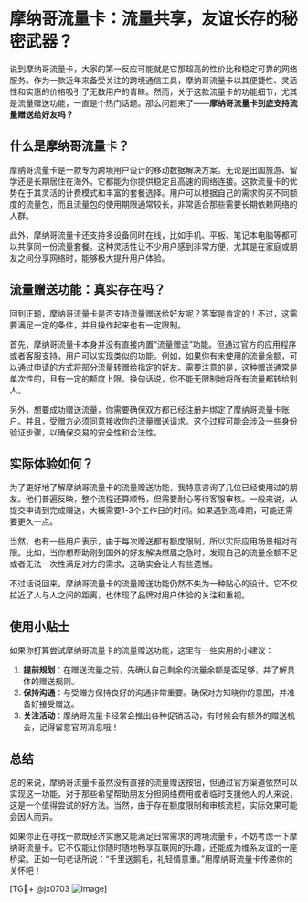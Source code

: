 # 摩纳哥流量卡：流量共享，友谊长存的秘密武器？

说到摩纳哥流量卡，大家的第一反应可能就是它那超高的性价比和稳定可靠的网络服务。作为一款近年来备受关注的跨境通信工具，摩纳哥流量卡以其便捷性、灵活性和实惠的价格吸引了无数用户的青睐。然而，关于这款流量卡的功能细节，尤其是流量赠送功能，一直是个热门话题。那么问题来了——**摩纳哥流量卡到底支持流量赠送给好友吗？**

## 什么是摩纳哥流量卡？

摩纳哥流量卡是一款专为跨境用户设计的移动数据解决方案。无论是出国旅游、留学还是长期居住在海外，它都能为你提供稳定且高速的网络连接。这款流量卡的优势在于其灵活的计费模式和丰富的套餐选择。用户可以根据自己的需求购买不同额度的流量包，而且流量包的使用期限通常较长，非常适合那些需要长期依赖网络的人群。

此外，摩纳哥流量卡还支持多设备同时在线，比如手机、平板、笔记本电脑等都可以共享同一份流量套餐。这种灵活性让不少用户感到非常方便，尤其是在家庭或朋友之间分享网络时，能够极大提升用户体验。

## 流量赠送功能：真实存在吗？

回到正题，摩纳哥流量卡是否支持流量赠送给好友呢？答案是肯定的！不过，这需要满足一定的条件，并且操作起来也有一定限制。

首先，摩纳哥流量卡本身并没有直接内置“流量赠送”功能。但通过官方的应用程序或者客服支持，用户可以实现类似的功能。例如，如果你有未使用的流量余额，可以通过申请的方式将部分流量转赠给指定的好友。需要注意的是，这种赠送通常是单次性的，且有一定的额度上限。换句话说，你不能无限制地将所有流量都转给别人。

另外，想要成功赠送流量，你需要确保双方都已经注册并绑定了摩纳哥流量卡账户。并且，受赠方必须同意接收你的流量赠送请求。这个过程可能会涉及一些身份验证步骤，以确保交易的安全性和合法性。

## 实际体验如何？

为了更好地了解摩纳哥流量卡的流量赠送功能，我特意咨询了几位已经使用过的朋友。他们普遍反映，整个流程还算顺畅，但需要耐心等待客服审核。一般来说，从提交申请到完成赠送，大概需要1-3个工作日的时间。如果遇到高峰期，可能还需要更久一点。

当然，也有一些用户表示，由于每次赠送都有额度限制，所以实际应用场景相对有限。比如，当你想帮助刚到国外的好友解决燃眉之急时，发现自己的流量余额不足或者无法一次性满足对方的需求，这确实会让人有些遗憾。

不过话说回来，摩纳哥流量卡的流量赠送功能仍然不失为一种贴心的设计。它不仅拉近了人与人之间的距离，也体现了品牌对用户体验的关注和重视。

## 使用小贴士

如果你打算尝试摩纳哥流量卡的流量赠送功能，这里有一些实用的小建议：

1. **提前规划**：在赠送流量之前，先确认自己剩余的流量余额是否足够，并了解具体的赠送规则。
2. **保持沟通**：与受赠方保持良好的沟通非常重要。确保对方知晓你的意图，并准备好接受赠送。
3. **关注活动**：摩纳哥流量卡经常会推出各种促销活动，有时候会有额外的赠送机会，记得留意官网消息哦！

## 总结

总的来说，摩纳哥流量卡虽然没有直接的流量赠送按钮，但通过官方渠道依然可以实现这一功能。对于那些希望帮助朋友分担网络费用或者临时支援他人的人来说，这是一个值得尝试的好方法。当然，由于存在额度限制和审核流程，实际效果可能会因人而异。

如果你正在寻找一款既经济实惠又能满足日常需求的跨境流量卡，不妨考虑一下摩纳哥流量卡。它不仅能让你随时随地畅享互联网的乐趣，还能成为维系友谊的一座桥梁。正如一句老话所说：“千里送鹅毛，礼轻情意重。”用摩纳哥流量卡传递你的关怀吧！

[TG💪+ @jx0703 ![Image](https://github.com/user-attachments/assets/dbca1d08-cadb-493c-b0ec-ad6f7a83f270)]